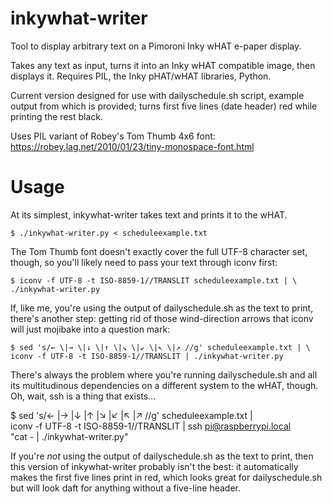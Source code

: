 # inkywhat-writer
Tool to display arbitrary text on a Pimoroni Inky wHAT e-paper display.

Takes any text as input, turns it into an Inky wHAT compatible image,
then displays it. Requires PIL, the Inky pHAT/wHAT libraries, Python.

Current version designed for use with dailyschedule.sh script, example
output from which is provided; turns first five lines (date header)
red while printing the rest black.

Uses PIL variant of Robey's Tom Thumb 4x6 font:
https://robey.lag.net/2010/01/23/tiny-monospace-font.html

# Usage
At its simplest, inkywhat-writer takes text and prints it to the wHAT.

```
$ ./inkywhat-writer.py < scheduleexample.txt
```

The Tom Thumb font doesn't exactly cover the full UTF-8 character set,
though, so you'll likely need to pass your text through iconv first:

```
$ iconv -f UTF-8 -t ISO-8859-1//TRANSLIT scheduleexample.txt | \
./inkywhat-writer.py
```

If, like me, you're using the output of dailyschedule.sh as the text
to print, there's another step: getting rid of those wind-direction
arrows that iconv will just mojibake into a question mark:

```
$ sed 's/← \|→ \|↓ \|↑ \|↘ \|↙ \|↖ \|↗ //g' scheduleexample.txt | \
iconv -f UTF-8 -t ISO-8859-1//TRANSLIT | ./inkywhat-writer.py
```

There's always the problem where you're running dailyschedule.sh and
all its multitudinous dependencies on a different system to the wHAT,
though. Oh, wait, ssh is a thing that exists...

$ sed 's/← \|→ \|↓ \|↑ \|↘ \|↙ \|↖ \|↗ //g' scheduleexample.txt | \
iconv -f UTF-8 -t ISO-8859-1//TRANSLIT | ssh pi@raspberrypi.local \
"cat - | ./inkywhat-writer.py"

If you're *not* using the output of dailyschedule.sh as the text to
print, then this version of inkywhat-writer probably isn't the best:
it automatically makes the first five lines print in red, which looks
great for dailyschedule.sh but will look daft for anything without a
five-line header.
